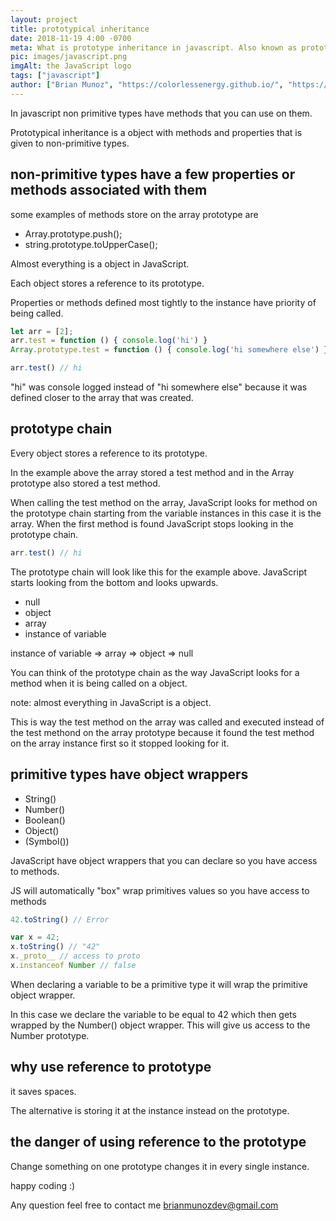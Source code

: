 ```yaml
---
layout: project
title: prototypical inheritance
date: 2018-11-19 4:00 -0700
meta: What is prototype inheritance in javascript. Also known as prototypical inheritance. It is just a object with methods and properties that is given to non-primitive types.
pic: images/javascript.png
imgAlt: the JavaScript logo
tags: ["javascript"]
author: ["Brian Munoz", "https://colorlessenergy.github.io/", "https://github.com/colorlessenergy"]
---
```


In javascript non primitive types have methods that you can use on them.

Prototypical inheritance is a object with methods and properties that is given to non-primitive types.

## non-primitive types have a few properties or methods associated with them

some examples of methods store on the array prototype are

* Array.prototype.push();
* string.prototype.toUpperCase();

Almost everything is a object in JavaScript.

Each object stores a reference to its prototype.

Properties or methods defined most tightly to the instance have priority of being called.

```javascript
let arr = [2];
arr.test = function () { console.log('hi') }
Array.prototype.test = function () { console.log('hi somewhere else') }

arr.test() // hi
```

"hi" was console logged instead of "hi somewhere else" because it was defined closer to the array that was created.

## prototype chain

Every object stores a reference to its prototype.

In the example above the array stored a test method and in the Array prototype also stored a test method.

When calling the test method on the array, JavaScript looks for method on the prototype chain starting from the variable instances in this case it is the array. When the first method is found JavaScript stops looking in the prototype chain.

```javascript
arr.test() // hi
```

The prototype chain will look like this for the example above. JavaScript starts looking from the bottom and looks upwards.

* null
* object
* array
* instance of variable

instance of variable => array => object => null

You can think of the prototype chain as the way JavaScript looks for a method when it is being called on a object.

note: almost everything in JavaScript is a object.

This is way the test method on the array was called and executed instead of the test methond on the array prototype because it found the test method on the array instance first so it stopped looking for it.

## primitive types have object wrappers

* String()
* Number()
* Boolean()
* Object()
* (Symbol())

JavaScript have object wrappers that you can declare so you have access to methods.

JS will automatically "box" wrap primitives values so you have access to methods

```javascript
42.toString() // Error

var x = 42;
x.toString() // "42"
x._proto__ // access to proto
x.instanceof Number // false
```

When declaring a variable to be a primitive type it will wrap the primitive object wrapper.

In this case we declare the variable to be equal to 42 which then gets wrapped by the Number() object wrapper. This will give us access to the Number prototype.

## why use reference to prototype

it saves spaces.

The alternative is storing it at the instance instead on the prototype.

## the danger of using reference to the prototype

Change something on one prototype changes it in every single instance.

happy coding :)

Any question feel free to contact me brianmunozdev@gmail.com